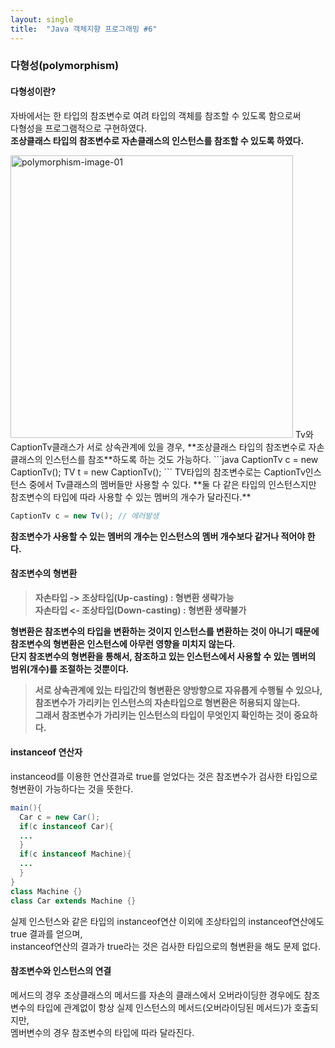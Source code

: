```yaml
---
layout: single
title:  "Java 객체지향 프로그래밍 #6"
---
```

### 다형성(polymorphism)
#### 다형성이란?
자바에서는 한 타입의 참조변수로 여려 타입의 객체를 참조할 수 있도록 함으로써  
다형성을 프로그램적으로 구현하였다.  
**조상클래스 타입의 참조변수로 자손클래스의 인스턴스를 참조할 수 있도록 하였다.**

<img width="452" alt="polymorphism-image-01" src="https://user-images.githubusercontent.com/97990285/151453643-760f676a-1966-496d-b037-ca8715a7b68a.png">  
Tv와 CaptionTv클래스가 서로 상속관계에 있을 경우,  
**조상클래스 타입의 참조변수로 자손 클래스의 인스턴스를 참조**하도록 하는 것도 가능하다.  
```java
CaptionTv c = new CaptionTv();
TV t = new CaptionTv();
```
TV타입의 참조변수로는 CaptionTv인스턴스 중에서 Tv클래스의 멤버들만 사용할 수 있다.  
**둘 다 같은 타입의 인스턴스지만 참조변수의 타입에 따라 사용할 수 있는 멤버의 개수가 달라진다.**

```java
CaptionTv c = new Tv(); // 에러발생
```
**참조변수가 사용할 수 있는 멤버의 개수는 인스턴스의 멤버 개수보다 같거나 적어야 한다.**

#### 참조변수의 형변환
> **자손타입 -> 조상타입(Up-casting) : 형변환 생략가능**  
> **자손타입 <- 조상타입(Down-casting) : 형변환 생략불가**

**형변환은 참조변수의 타입을 변환하는 것이지 인스턴스를 변환하는 것이 아니기 때문에**  
**참조변수의 형변환은 인스턴스에 아무런 영향을 미치지 않는다.**  
**단지 참조변수의 형변환을 통해서, 참조하고 있는 인스턴스에서 사용할 수 있는 멤버의**  
**범위(개수)를 조절하는 것뿐이다.**

> **서로 상속관계에 있는 타입간의 형변환은 양방향으로 자유롭게 수행될 수 있으나,**  
> **참조변수가 가리키는 인스턴스의 자손타입으로 형변환은 허용되지 않는다.**  
> **그래서 참조변수가 가리키는 인스턴스의 타입이 무엇인지 확인하는 것이 중요하다.**

#### instanceof 연산자
instanceod를 이용한 연산결과로 true를 얻었다는 것은 참조변수가 검사한 타입으로 형변환이 가능하다는 것을 뜻한다.
```java
main(){
  Car c = new Car();
  if(c instanceof Car){
  ...
  }
  if(c instanceof Machine){
  ...
  }
}  
class Machine {}
class Car extends Machine {}
```
실제 인스턴스와 같은 타입의 instanceof연산 이외에 조상타입의 instanceof연산에도 true 결과를 얻으며,  
instanceof연산의 결과가 true라는 것은 검사한 타입으로의 형변환을 해도 문제 없다.

#### 참조변수와 인스턴스의 연결
메서드의 경우 조상클래스의 메서드를 자손의 클래스에서 오버라이딩한 경우에도 
참조변수의 타입에 관계없이 항상 실제 인스턴스의 메서드(오버라이딩된 메서드)가 호출되지만,  
멤버변수의 경우 참조변수의 타입에 따라 달라진다.
